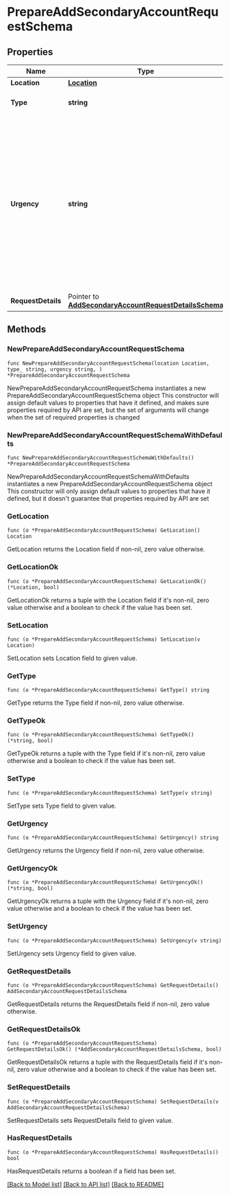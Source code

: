# PrepareAddSecondaryAccountRequestSchema

## Properties

Name | Type | Description | Notes
------------ | ------------- | ------------- | -------------
**Location** | [**Location**](Location.md) |  | 
**Type** | **string** | The type of the transaction | 
**Urgency** | **string** | This value defines how fast a transaction is processed on a network. A faster processing requirement will result in higher fees. If the urgency field is not provided, the default setting is normal | 
**RequestDetails** | Pointer to [**AddSecondaryAccountRequestDetailsSchema**](AddSecondaryAccountRequestDetailsSchema.md) |  | [optional] 

## Methods

### NewPrepareAddSecondaryAccountRequestSchema

`func NewPrepareAddSecondaryAccountRequestSchema(location Location, type_ string, urgency string, ) *PrepareAddSecondaryAccountRequestSchema`

NewPrepareAddSecondaryAccountRequestSchema instantiates a new PrepareAddSecondaryAccountRequestSchema object
This constructor will assign default values to properties that have it defined,
and makes sure properties required by API are set, but the set of arguments
will change when the set of required properties is changed

### NewPrepareAddSecondaryAccountRequestSchemaWithDefaults

`func NewPrepareAddSecondaryAccountRequestSchemaWithDefaults() *PrepareAddSecondaryAccountRequestSchema`

NewPrepareAddSecondaryAccountRequestSchemaWithDefaults instantiates a new PrepareAddSecondaryAccountRequestSchema object
This constructor will only assign default values to properties that have it defined,
but it doesn't guarantee that properties required by API are set

### GetLocation

`func (o *PrepareAddSecondaryAccountRequestSchema) GetLocation() Location`

GetLocation returns the Location field if non-nil, zero value otherwise.

### GetLocationOk

`func (o *PrepareAddSecondaryAccountRequestSchema) GetLocationOk() (*Location, bool)`

GetLocationOk returns a tuple with the Location field if it's non-nil, zero value otherwise
and a boolean to check if the value has been set.

### SetLocation

`func (o *PrepareAddSecondaryAccountRequestSchema) SetLocation(v Location)`

SetLocation sets Location field to given value.


### GetType

`func (o *PrepareAddSecondaryAccountRequestSchema) GetType() string`

GetType returns the Type field if non-nil, zero value otherwise.

### GetTypeOk

`func (o *PrepareAddSecondaryAccountRequestSchema) GetTypeOk() (*string, bool)`

GetTypeOk returns a tuple with the Type field if it's non-nil, zero value otherwise
and a boolean to check if the value has been set.

### SetType

`func (o *PrepareAddSecondaryAccountRequestSchema) SetType(v string)`

SetType sets Type field to given value.


### GetUrgency

`func (o *PrepareAddSecondaryAccountRequestSchema) GetUrgency() string`

GetUrgency returns the Urgency field if non-nil, zero value otherwise.

### GetUrgencyOk

`func (o *PrepareAddSecondaryAccountRequestSchema) GetUrgencyOk() (*string, bool)`

GetUrgencyOk returns a tuple with the Urgency field if it's non-nil, zero value otherwise
and a boolean to check if the value has been set.

### SetUrgency

`func (o *PrepareAddSecondaryAccountRequestSchema) SetUrgency(v string)`

SetUrgency sets Urgency field to given value.


### GetRequestDetails

`func (o *PrepareAddSecondaryAccountRequestSchema) GetRequestDetails() AddSecondaryAccountRequestDetailsSchema`

GetRequestDetails returns the RequestDetails field if non-nil, zero value otherwise.

### GetRequestDetailsOk

`func (o *PrepareAddSecondaryAccountRequestSchema) GetRequestDetailsOk() (*AddSecondaryAccountRequestDetailsSchema, bool)`

GetRequestDetailsOk returns a tuple with the RequestDetails field if it's non-nil, zero value otherwise
and a boolean to check if the value has been set.

### SetRequestDetails

`func (o *PrepareAddSecondaryAccountRequestSchema) SetRequestDetails(v AddSecondaryAccountRequestDetailsSchema)`

SetRequestDetails sets RequestDetails field to given value.

### HasRequestDetails

`func (o *PrepareAddSecondaryAccountRequestSchema) HasRequestDetails() bool`

HasRequestDetails returns a boolean if a field has been set.


[[Back to Model list]](../README.md#documentation-for-models) [[Back to API list]](../README.md#documentation-for-api-endpoints) [[Back to README]](../README.md)


